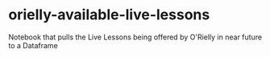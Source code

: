 # orielly-available-live-lessons
Notebook that pulls the Live Lessons being offered by O'Rielly in near future to a Dataframe
